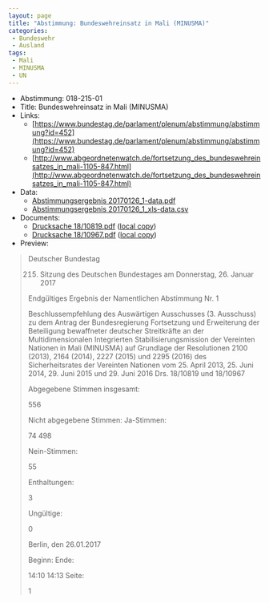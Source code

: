 ```yaml
---
layout: page
title: "Abstimmung: Bundeswehreinsatz in Mali (MINUSMA)"
categories:
 - Bundeswehr
 - Ausland
tags:
 - Mali
 - MINUSMA
 - UN
---
```


* Abstimmung: 018-215-01
* Title: Bundeswehreinsatz in Mali (MINUSMA)
* Links: 
    * [https://www.bundestag.de/parlament/plenum/abstimmung/abstimmung?id=452](https://www.bundestag.de/parlament/plenum/abstimmung/abstimmung?id=452)
    * [http://www.abgeordnetenwatch.de/fortsetzung_des_bundeswehreinsatzes_in_mali-1105-847.html](http://www.abgeordnetenwatch.de/fortsetzung_des_bundeswehreinsatzes_in_mali-1105-847.html)
* Data: 
    * [Abstimmungsergebnis 20170126_1-data.pdf](/res/abstimmungsliste/20170126_1-data.pdf)
    * [Abstimmungsergebnis 20170126_1_xls-data.csv](/res/abstimmungsliste/analyses/20170126_1_xls-data.csv)
* Documents: 
    * [Drucksache 18/10819.pdf](http://dip21.bundestag.de/dip21/btd/18/108/1810819.pdf) ([local copy](/res/abstimmungsdaten/018-215-01/1810819.pdf))
    * [Drucksache 18/10967.pdf](http://dip21.bundestag.de/dip21/btd/18/109/1810967.pdf) ([local copy](/res/abstimmungsdaten/018-215-01/1810967.pdf))
* Preview: 
> Deutscher Bundestag
> 
> 215. Sitzung des Deutschen Bundestages
> am Donnerstag, 26. Januar 2017
> 
> Endgültiges Ergebnis der Namentlichen Abstimmung Nr. 1
> 
> Beschlussempfehlung des Auswärtigen Ausschusses (3. Ausschuss) zu dem Antrag der
> Bundesregierung
> Fortsetzung und Erweiterung der Beteiligung bewaffneter deutscher Streitkräfte an der
> Multidimensionalen Integrierten Stabilisierungsmission der Vereinten Nationen in Mali
> (MINUSMA) auf Grundlage der Resolutionen 2100 (2013), 2164 (2014), 2227 (2015) und
> 2295 (2016) des Sicherheitsrates der Vereinten Nationen vom 25. April 2013, 25. Juni 2014,
> 29. Juni 2015 und 29. Juni 2016
> Drs. 18/10819 und 18/10967
> 
> Abgegebene Stimmen insgesamt:
> 
> 556
> 
> Nicht abgegebene Stimmen:
> Ja-Stimmen:
> 
> 74
> 498
> 
> Nein-Stimmen:
> 
> 55
> 
> Enthaltungen:
> 
> 3
> 
> Ungültige:
> 
> 0
> 
> Berlin, den 26.01.2017
> 
> Beginn:
> Ende:
> 
> 14:10
> 14:13
> Seite:
> 
> 1
> 
> 
